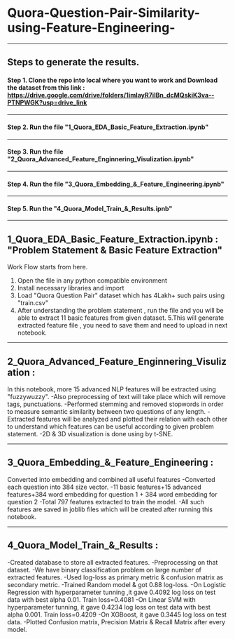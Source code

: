 # Quora-Question-Pair-Similarity-using-Feature-Engineering-

---

## **Steps to generate the results.**
#### **Step 1.** Clone the repo into local where you want to work and Download the dataset from this link : https://drive.google.com/drive/folders/1imIayR7iIBn_dcMQskiK3va--PTNPWGK?usp=drive_link
---
#### **Step 2.** Run the file "1_Quora_EDA_Basic_Feature_Extraction.ipynb"
---
#### **Step 3.** Run the file "2_Quora_Advanced_Feature_Enginnering_Visulization.ipynb"
---
#### **Step 4.** Run the file "3_Quora_Embedding_&_Feature_Engineering.ipynb"
---
#### **Step 5.** Run the "4_Quora_Model_Train_&_Results.ipnb"

---

## 1_Quora_EDA_Basic_Feature_Extraction.ipynb : "Problem Statement & Basic Feature Extraction"
Work Flow starts from here.
1. Open the file in any python compatible environment 
2. Install necessary libraries and import
3. Load "Quora Question Pair" dataset which has 4Lakh+ such pairs using "train.csv"
4. After understanding the problem statement , run the file and you will be able to extract 11 basic features from given dataset.
5.This will generate extracted feature file , you need to save them and need to upload in next notebook.

---

## 2_Quora_Advanced_Feature_Enginnering_Visulization : 
In this notebook, more 15 advanced NLP features will be extracted using "fuzzywuzzy".
-Also preprocessing of text will take place which will remove tags, punctuations.
-Performed stemming and removed stopwords in order to measure semantic similarity between two questions of any length.
-Extracted features will be analyzed and plotted their relation with each other to understand which features can be useful according to given problem statement.
-2D & 3D visualization is done using by t-SNE.

---

## 3_Quora_Embedding_&_Feature_Engineering :
Converted into embedding and combined all useful features
-Converted each question into 384 size vector.
-11 basic features+15 advanced features+384 word embedding for question 1 + 384 word embedding for question 2
-Total  797 features extracted to train the model.
-All such features are saved in joblib files which will be created after running this notebook.

---

## 4_Quora_Model_Train_&_Results :
-Created database to store all extracted features.
-Preprocessing on that dataset.
-We have binary classification problem on large number of extracted features.
-Used log-loss as primary metric & confusion matrix as secondary metric.
-Trained Random model & got 0.88 log-loss.
-On Logistic Regression with hyperparameter tunning ,it  gave 0.4092 log loss on test data with best alpha 0.01. Train loss=0.4081
-On Linear SVM with hyperparameter tunning, it gave 0.4234 log loss on test data with best alpha 0.001. Train loss=0.4209
-On XGBoost, it gave 0.3445 log loss on test data.
-Plotted Confusion matrix, Precision Matrix & Recall Matrix after every model.
